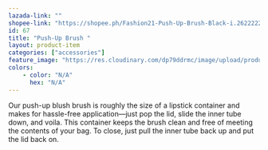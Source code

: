 ```yaml
---
lazada-link: ""
shopee-link: "https://shopee.ph/Fashion21-Push-Up-Brush-Black-i.26222223.826165408"
id: 67
title: "Push-Up Brush "
layout: product-item
categories: ["accessories"]
feature_image: "https://res.cloudinary.com/dp79ddrmc/image/upload/products/pushUpBrush.jpg"
colors:
    - color: "N/A"
      hex: "N/A"
---
```

Our push-up blush brush is roughly the size of a lipstick container and makes for hassle-free application—just pop the lid, slide the inner tube down, and voila. This container keeps the brush clean and free of meeting the contents of your bag. To close, just pull the inner tube back up and put the lid back on.